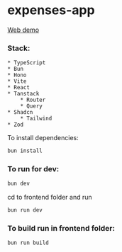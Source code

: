 # expenses-app

[Web demo](https://expenses-app-demo.fly.dev/)

### Stack:

    * TypeScript
    * Bun
    * Hono
    * Vite
    * React
    * Tanstack
        * Router
        * Query
    * Shadcn
        * Tailwind
    * Zod

To install dependencies:

```bash
bun install
```

### To run for dev:

```bash
bun dev
```

cd to frontend folder and run

```bash
bun run dev
```

### To build run in frontend folder:

```bash
bun run build
```
